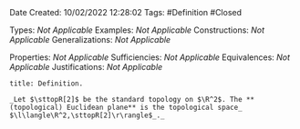 <br />
<br />

Date Created: 10/02/2022 12:28:02
Tags: #Definition #Closed 

Types: _Not Applicable_
Examples: _Not Applicable_
Constructions: _Not Applicable_
Generalizations: _Not Applicable_

Properties: _Not Applicable_
Sufficiencies: _Not Applicable_
Equivalences: _Not Applicable_
Justifications: _Not Applicable_

``` ad-Definition
title: Definition.

_Let $\sttopR[2]$ be the standard topology on $\R^2$. The **(topological) Euclidean plane** is the topological space_ $\l\langle\R^2,\sttopR[2]\r\rangle$_._

```
